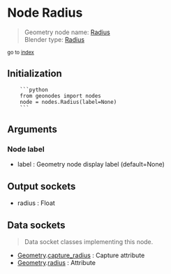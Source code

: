 
# Node Radius

> Geometry node name: [Radius](https://docs.blender.org/manual/en/latest/modeling/geometry_nodes/input/radius.html)<br>
  Blender type: [Radius](https://docs.blender.org/api/current/bpy.types.GeometryNodeInputRadius.html)
  
<sub>go to [index](/docs/index.md)</sub>

Initialization
--------------
        
        ```python
        from geonodes import nodes
        node = nodes.Radius(label=None)
        ```



## Arguments


### Node label

- label : Geometry node display label (default=None)

## Output sockets

- radius : Float

## Data sockets

> Data socket classes implementing this node.
  
  
- [Geometry](/docs/sockets/Geometry.md).[capture_radius](/docs/sockets/Geometry.md#capture_radius) : Capture attribute
- [Geometry](/docs/sockets/Geometry.md).[radius](/docs/sockets/Geometry.md#radius) : Attribute
  
